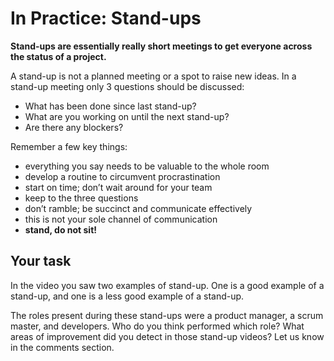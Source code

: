 # In Practice: Stand-ups

<!-- Video -->

**Stand-ups are essentially really short meetings to get everyone across the status of a project.**

A stand-up is not a planned meeting or a spot to raise new ideas. In a stand-up meeting only 3 questions should be discussed:

* What has been done since last stand-up?
* What are you working on until the next stand-up?
* Are there any blockers?

Remember a few key things:

* everything you say needs to be valuable to the whole room
* develop a routine to circumvent procrastination
* start on time; don’t wait around for your team
* keep to the three questions
* don’t ramble; be succinct and communicate effectively
* this is not your sole channel of communication
* **stand, do not sit!**

## Your task
In the video you saw two examples of stand-up. One is a good example of a stand-up, and one is a less good example of a stand-up.

The roles present during these stand-ups were a product manager, a scrum master, and developers. Who do you think performed which role? What areas of improvement did you detect in those stand-up videos? Let us know in the comments section.